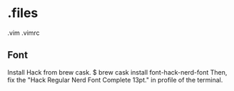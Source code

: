 # .files
.vim
.vimrc

## Font
Install Hack from brew cask.
$ brew cask install font-hack-nerd-font
Then, fix the "Hack Regular Nerd Font Complete 13pt." in profile of the terminal.
